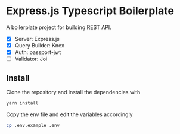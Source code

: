 # Express.js Typescript Boilerplate

A boilerplate project for building REST API.

- [x] Server: Express.js
- [x] Query Builder: Knex
- [x] Auth: passport-jwt
- [ ] Validator: Joi

## Install

Clone the repository and install the dependencies with

```bash
yarn install
```

Copy the env file and edit the variables accordingly

```bash
cp .env.example .env
```
